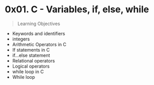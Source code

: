0x01. C - Variables, if, else, while
====================================

> Learning Objectives

* Keywords and identifiers
* integers
* Arithmetic Operators in C
* If statements in C
* if…else statement
* Relational operators
* Logical operators
* while loop in C
* While loop
